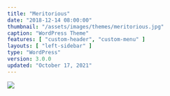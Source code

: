 ```yaml
---
title: "Meritorious"
date: "2018-12-14 08:00:00"
thumbnail: "/assets/images/themes/meritorious.jpg"
caption: "WordPress Theme"
features: [ "custom-header", "custom-menu" ]
layouts: [ "left-sidebar" ]
type: "WordPress"
version: 3.0.0
updated: "October 17, 2021"
---
```

<img src="{{ $page->thumbnail }}" />